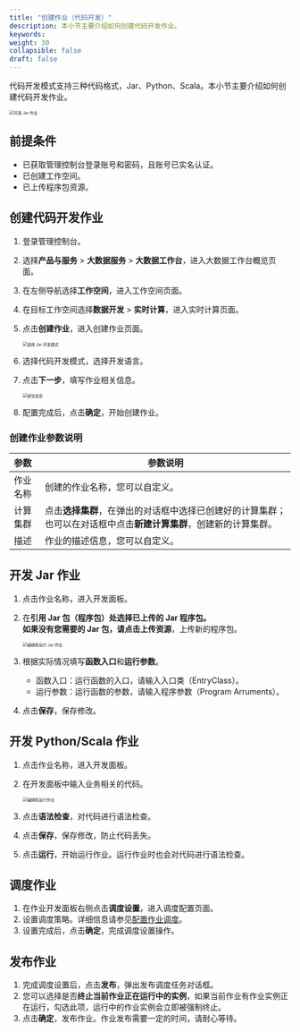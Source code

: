 ```yaml
---
title: "创建作业（代码开发）"
description: 本小节主要介绍如何创建代码开发作业。 
keywords: 
weight: 30
collapsible: false
draft: false
---
```


代码开发模式支持三种代码格式，Jar、Python、Scala。本小节主要介绍如何创建代码开发作业。

<img src="/bigdata/databench/_images/process_job_jar.png" alt="开发 Jar 作业" style="zoom:50%;" />

## 前提条件

- 已获取管理控制台登录账号和密码，且账号已实名认证。
- 已创建工作空间。
- 已上传程序包资源。

## 创建代码开发作业

1. 登录管理控制台。
2. 选择**产品与服务** > **大数据服务** > **大数据工作台**，进入大数据工作台概览页面。
3. 在左侧导航选择**工作空间**，进入工作空间页面。
4. 在目标工作空间选择**数据开发** > **实时计算**，进入实时计算页面。
5. 点击**创建作业**，进入创建作业页面。
   
   <img src="/bigdata/databench/_images/choose_model_jar.png" alt="选择 Jar 开发模式" style="zoom:50%;" />

6. 选择代码开发模式，选择开发语言。
7. 点击**下一步**，填写作业相关信息。
   
   <img src="/bigdata/databench/_images/job_basic.png" alt="填写信息" style="zoom:50%;" />

8. 配置完成后，点击**确定**，开始创建作业。

### 创建作业参数说明

| 参数           | 参数说明                                                     |
| :------------- | ------------------------------------------------------------ |
| 作业名称 |  创建的作业名称，您可以自定义。              |
| 计算集群    |  点击**选择集群**，在弹出的对话框中选择已创建好的计算集群；也可以在对话框中点击**新建计算集群**，创建新的计算集群。  |
| 描述    |  作业的描述信息，您可以自定义。 |

## 开发 Jar 作业

1. 点击作业名称，进入开发面板。
2. 在**引用 Jar 包（程序包）**处选择已上传的 Jar 程序包。     
   如果没有您需要的 Jar 包，请点击**上传资源**，上传新的程序包。

   <img src="/bigdata/databench/_images/job_content_jar.png" alt="编辑和运行 Jar 作业" style="zoom:50%;" />

3. 根据实际情况填写**函数入口**和**运行参数**。

   - 函数入口：运行函数的入口，请输入入口类（EntryClass）。
   - 运行参数：运行函数的参数，请输入程序参数（Program Arruments）。

4. 点击**保存**，保存修改。

## 开发 Python/Scala 作业

1. 点击作业名称，进入开发面板。
2. 在开发面板中输入业务相关的代码。
   
   <img src="/bigdata/databench/_images/job_content_python.png" alt="编辑和运行作业" style="zoom:50%;" />

3. 点击**语法检查**，对代码进行语法检查。
4. 点击**保存**，保存修改，防止代码丢失。
5. 点击**运行**，开始运行作业。运行作业时也会对代码进行语法检查。

## 调度作业

1. 在作业开发面板右侧点击**调度设置**，进入调度配置页面。
2. 设置调度策略。详细信息请参见[配置作业调度](../scheduling_job)。   
3. 设置完成后，点击**确定**，完成调度设置操作。

## 发布作业

1. 完成调度设置后，点击**发布**，弹出发布调度任务对话框。
2. 您可以选择是否**终止当前作业正在运行中的实例**，如果当前作业有作业实例正在运行，勾选此项，运行中的作业实例会立即被强制终止。
3. 点击**确定**，发布作业。作业发布需要一定的时间，请耐心等待。


